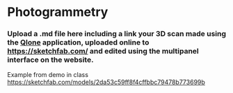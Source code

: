 # Photogrammetry

### Upload a .md file here including a link your 3D scan made using the [Qlone](https://www.qlone.pro/) application, uploaded online to https://sketchfab.com/ and edited using the multipanel interface on the website.

Example from demo in class <br>
https://sketchfab.com/models/2da53c59ff8f4cffbbc79478b773699b
